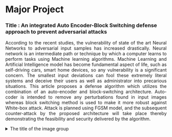 # Major Project

<h3> Title : An integrated Auto Encoder-Block Switching defense approach to prevent adversarial attacks </h3>
<p align="justify"> According to the recent studies, the vulnerability of state of the art Neural Networks to adversarial input samples has increased drastically. Neural network is an intermediate path or technique by which a computer learns to perform tasks using Machine learning algorithms. Machine Learning and Artificial Intelligence model has become fundamental aspect of life, such as self-driving cars, smart home devices, so any vulnerability is a significant concern. The smallest input deviations can fool these extremely literal systems and deceive their users as well as administrator into precarious situations. This article proposes a defense algorithm which utilizes the combination of an auto-encoder and block-switching architecture. Auto-coder is intended to remove any perturbations found in input images whereas block switching method is used to make it more robust against White-box attack. Attack is planned using FGSM model, and the subsequent counter-attack by the proposed architecture will take place thereby demonstrating the feasibility and security delivered by the algorithm.</p>


<details>
  <summary>The title of the image group</summary>
  <img src="Dataset/0.jpg" name="0.jpg">
  <img src="Dataset/1.jpg" name="1.jpg">
  <img src="Dataset/2.jpg" name="2.jpg">
  <img src="Dataset/3.jpg" name="3.jpg">
  <img src="Dataset/4.jpg" name="4.jpg">
</details>
